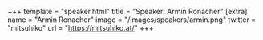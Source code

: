 +++
template = "speaker.html"
title = "Speaker: Armin Ronacher"
[extra]
  name = "Armin Ronacher"
  image = "/images/speakers/armin.png"
  twitter = "mitsuhiko"
  url = "https://mitsuhiko.at/"
+++
